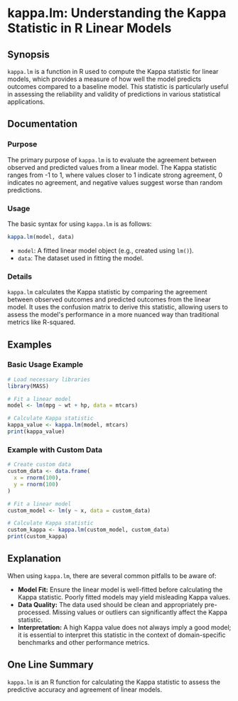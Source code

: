 <!--
Meta Description: # kappa.lm: Understanding the Kappa Statistic in R Linear Models ## Synopsis `kappa.lm` is a function in R used to compute the Kappa statistic for lin...
Meta Keywords: kappa, model, statistic, linear, data
-->

# kappa.lm: Understanding the Kappa Statistic in R Linear Models

## Synopsis
`kappa.lm` is a function in R used to compute the Kappa statistic for linear models, which provides a measure of how well the model predicts outcomes compared to a baseline model. This statistic is particularly useful in assessing the reliability and validity of predictions in various statistical applications.

## Documentation

### Purpose
The primary purpose of `kappa.lm` is to evaluate the agreement between observed and predicted values from a linear model. The Kappa statistic ranges from -1 to 1, where values closer to 1 indicate strong agreement, 0 indicates no agreement, and negative values suggest worse than random predictions.

### Usage
The basic syntax for using `kappa.lm` is as follows:

```R
kappa.lm(model, data)
```

- `model`: A fitted linear model object (e.g., created using `lm()`).
- `data`: The dataset used in fitting the model.

### Details
`kappa.lm` calculates the Kappa statistic by comparing the agreement between observed outcomes and predicted outcomes from the linear model. It uses the confusion matrix to derive this statistic, allowing users to assess the model's performance in a more nuanced way than traditional metrics like R-squared.

## Examples

### Basic Usage Example
```R
# Load necessary libraries
library(MASS)

# Fit a linear model
model <- lm(mpg ~ wt + hp, data = mtcars)

# Calculate Kappa statistic
kappa_value <- kappa.lm(model, mtcars)
print(kappa_value)
```

### Example with Custom Data
```R
# Create custom data
custom_data <- data.frame(
  x = rnorm(100),
  y = rnorm(100)
)

# Fit a linear model
custom_model <- lm(y ~ x, data = custom_data)

# Calculate Kappa statistic
custom_kappa <- kappa.lm(custom_model, custom_data)
print(custom_kappa)
```

## Explanation
When using `kappa.lm`, there are several common pitfalls to be aware of:

- **Model Fit:** Ensure the linear model is well-fitted before calculating the Kappa statistic. Poorly fitted models may yield misleading Kappa values.
- **Data Quality:** The data used should be clean and appropriately pre-processed. Missing values or outliers can significantly affect the Kappa statistic.
- **Interpretation:** A high Kappa value does not always imply a good model; it is essential to interpret this statistic in the context of domain-specific benchmarks and other performance metrics.

## One Line Summary
`kappa.lm` is an R function for calculating the Kappa statistic to assess the predictive accuracy and agreement of linear models.